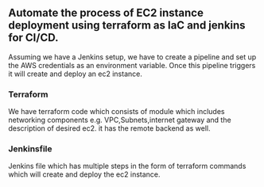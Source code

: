 ## Automate the process of EC2 instance deployment using terraform as IaC and jenkins for CI/CD. 

Assuming we have a Jenkins setup, we have to create a pipeline and set up the AWS credentials as an environment variable.
Once this pipeline triggers it will create and deploy an ec2 instance.

### Terraform 
We have terraform code which consists of module which  includes networking components e.g. VPC,Subnets,internet gateway and the description of desired ec2.
it has the remote backend as well.

### Jenkinsfile
Jenkins file which has multiple steps in the form of terraform commands which will create and deploy the ec2 instance.



